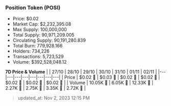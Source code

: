
  ### Position Token (POSI)
  - Price: $0.02
  - Market Cap: $2,232,395.08
  - Max Supply: 100,000,000
  - Total Supply: 90,971,209.005
  - Circulating Supply: 90,191,280.839
  - Total Burn: 779,928.166
  - Holders: 734,226
  - Transactions: 5,723,529
  - Volume: $392,528,048.12

  **7D Price & Volume**
  | | 27&#x2F;10 | 28&#x2F;10 | 29&#x2F;10 | 30&#x2F;10 | 31&#x2F;10 | 01&#x2F;11 | 02&#x2F;11 |
  |---|---|---|---|---|---|---|---|
  | Price | $0.02 🔻 | $0.03 🚀 | $0.02 🔻 | $0.02 🚀 | $0.02 🔻 | $0.02 🔻 | $0.02 🚀 |
  | Volume | 10.05K 🚀 | 6.05K 🔻 | 12.33K 🚀 | 2.27K 🔻 | 2.75K 🚀 | 3.35K 🚀 | 2.72K 🔻 |

  > updated_at: Nov 2, 2023 12:15 PM
